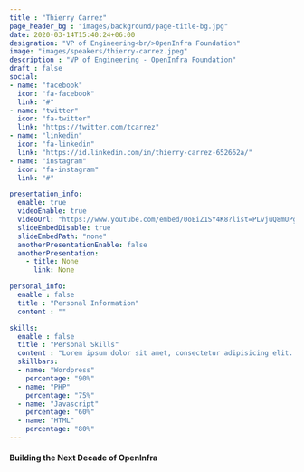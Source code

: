 ```yaml
---
title : "Thierry Carrez"
page_header_bg : "images/background/page-title-bg.jpg"
date: 2020-03-14T15:40:24+06:00
designation: "VP of Engineering<br/>OpenInfra Foundation"
image: "images/speakers/thierry-carrez.jpeg"
description : "VP of Engineering - OpenInfra Foundation"
draft : false
social:
- name: "facebook"
  icon: "fa-facebook"
  link: "#"
- name: "twitter"
  icon: "fa-twitter"
  link: "https://twitter.com/tcarrez"
- name: "linkedin"
  icon: "fa-linkedin"
  link: "https://id.linkedin.com/in/thierry-carrez-652662a/"
- name: "instagram"
  icon: "fa-instagram"
  link: "#"

presentation_info:
  enable: true
  videoEnable: true
  videoUrl: "https://www.youtube.com/embed/0oEiZ1SY4K8?list=PLvjuQ8mUPgNcJnD3k_QNWOohhMfp0t3Jb"
  slideEmbedDisable: true
  slideEmbedPath: "none"
  anotherPresentationEnable: false
  anotherPresentation:
    - title: None
      link: None

personal_info:
  enable : false
  title : "Personal Information"
  content : ""

skills:
  enable : false
  title : "Personal Skills"
  content : "Lorem ipsum dolor sit amet, consectetur adipisicing elit. Excepturi explicabo suscipit deleniti voluptatum quos nostrum iure doloremque."
  skillbars:
  - name: "Wordpress"
    percentage: "90%"
  - name: "PHP"
    percentage: "75%"
  - name: "Javascript"
    percentage: "60%"
  - name: "HTML"
    percentage: "80%"
---
```

#### Building the Next Decade of OpenInfra
